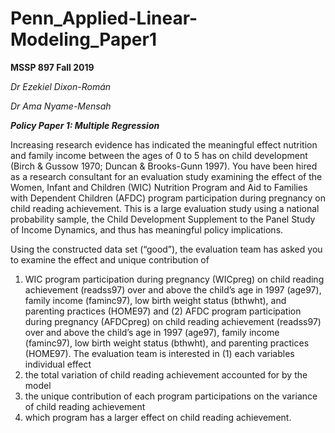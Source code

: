 # Penn_Applied-Linear-Modeling_Paper1

__MSSP 897 Fall 2019__

_Dr Ezekiel Dixon-Román_

_Dr Ama Nyame-Mensah_


***Policy Paper 1: Multiple Regression***

Increasing research evidence has indicated the meaningful effect nutrition and family income between the ages of 0 to 5 has on child development (Birch & Gussow 1970; Duncan & Brooks-Gunn 1997). You have been hired as a research consultant for an evaluation study examining the effect of the Women, Infant and Children (WIC) Nutrition Program and Aid to Families with Dependent Children (AFDC) program participation during pregnancy on child reading achievement. This is a large evaluation study using a national probability sample, the Child Development Supplement to the Panel Study of Income Dynamics, and thus has meaningful policy implications. 

Using the constructed data set (“good”), the evaluation team has asked you to examine the effect and unique contribution of 

1. WIC program participation during pregnancy (WICpreg) on child reading achievement (readss97) over and above the child’s age in 1997 (age97), family income (faminc97), low birth weight status (bthwht), and parenting practices (HOME97) and (2) AFDC program participation during pregnancy (AFDCpreg) on child reading achievement (readss97) over and above the child’s age in 1997 (age97), family income (faminc97), low birth weight status (bthwht), and parenting practices (HOME97). The evaluation team is interested in (1) each variables individual effect
2. the total variation of child reading achievement accounted for by the model
3. the unique contribution of each program participations on the variance of child reading achievement
4. which program has a larger effect on child reading achievement.

